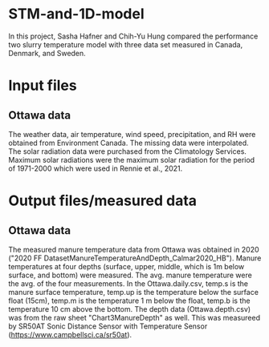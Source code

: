 # STM-and-1D-model
In this project, Sasha Hafner and Chih-Yu Hung compared the performance two slurry temperature model with three data set measured in Canada, Denmark, and Sweden. 


# Input files
## Ottawa data
  The weather data, air temperature, wind speed, precipitation, and RH were obtained from Environment Canada. The missing data were interpolated. The solar radiation data were purchased from the Climatology Services. Maximum solar radiations were the maximum solar radiation for the period of 1971-2000 which were used in Rennie et al., 2021. 



# Output files/measured data
## Ottawa data
  The measured manure temperature data from Ottawa was obtained in 2020 ("2020 FF DatasetManureTemperatureAndDepth_Calmar2020_HB"). Manure temperatures at four depths (surface, upper, middle, which is 1m below surface, and bottom) were measured. The avg. manure temperature were the avg. of the four measurements. 
 In the Ottawa.daily.csv, temp.s is the manure surface temperature, temp.up is the temperature below the surface float (15cm), temp.m is the temperature 1 m below the float, temp.b is the temperature 10 cm above the bottom. 
 The depth data (Ottawa.depth.csv) was from the raw sheet "Chart3ManureDepth" as well. This was measureed by SR50AT
Sonic Distance Sensor with Temperature Sensor (https://www.campbellsci.ca/sr50at).
      
